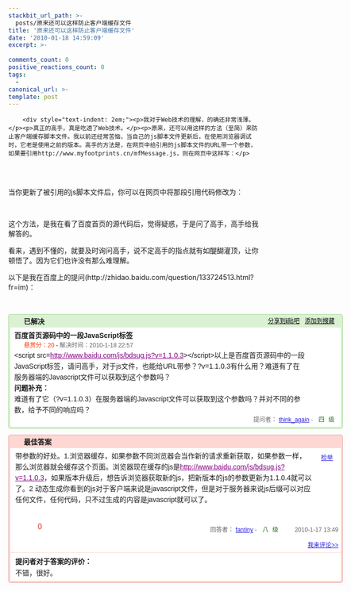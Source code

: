 ```yaml
---
stackbit_url_path: >-
  posts/原来还可以这样防止客户端缓存文件
title: '原来还可以这样防止客户端缓存文件'
date: '2010-01-18 14:59:09'
excerpt: >-
  
comments_count: 0
positive_reactions_count: 0
tags: 
  - 
canonical_url: >-
template: post
---
```


        <div style="text-indent: 2em;"><p>我对于Web技术的理解，的确还非常浅薄。</p><p>真正的高手，真是吃透了Web技术。</p><p>原来，还可以用这样的方法（至简）来防止客户端缓存脚本文件。我以前还经常苦恼，当自己的js脚本文件更新后，在使用浏览器调试时，它老是使用之前的版本。高手的方法是，在网页中给引用的js脚本文件的URL带一个参数，如果要引用http://www.myfootprints.cn/mfMessage.js，则在网页中这样写：</p>
<pre style="text-indent: 0;" class="brush: javascript"><script type="text/javascript" src="http://www.myfootprints.cn/mfMessage.js?v=1.2">
</script>
</pre>
<p>当你更新了被引用的js脚本文件后，你可以在网页中将那段引用代码修改为：</p>
<pre class="brush: javascript" style="text-indent: 0;"><script type="text/javascript" src="http://www.myfootprints.cn/mfMessage.js?v=1.3">
</script>
</pre>
<p>这个方法，是我在看了百度首页的源代码后，觉得疑惑，于是问了高手，高手给我解答的。</p><p>看来，遇到不懂的，就要及时询问高手，说不定高手的指点就有如醍醐灌顶，让你顿悟了。因为它们也许没有那么难理解。</p><p>以下是我在百度上的提问(http://zhidao.baidu.com/question/133724513.html?fr=im)：</p><p>&nbsp;</p><p><span class="Apple-style-span" style="font-family: Arial; line-height: 18px; "></span></p><div class="mb12 bai" style="line-height: 18px; font-size: 12px; font-family: Arial; width: 674px; position: relative; zoom: 1; margin-bottom: 12px; "><div class="rg_1" style="line-height: 18px; font-size: 0px; font-family: Arial; height: 1px; overflow-x: hidden; overflow-y: hidden; margin-top: 0px; margin-right: 3px; margin-bottom: 0px; margin-left: 3px; border-top-width: 0px; border-right-width: 0px; border-bottom-width: 0px; border-left-width: 0px; border-top-style: solid; border-right-style: solid; border-bottom-style: solid; border-left-style: solid; border-top-color: rgb(165, 218, 148); border-right-color: rgb(165, 218, 148); border-bottom-color: rgb(165, 218, 148); border-left-color: rgb(165, 218, 148); background-image: initial; background-attachment: initial; background-origin: initial; background-clip: initial; background-color: rgb(165, 218, 148); background-position: initial initial; background-repeat: initial initial; ">&nbsp;</div><div class="rg_2" style="line-height: 18px; font-size: 0px; font-family: Arial; height: 1px; overflow-x: hidden; overflow-y: hidden; margin-top: 0px; margin-right: 1px; margin-bottom: 0px; margin-left: 1px; border-top-width: 0px; border-right-width: 2px; border-bottom-width: 0px; border-left-width: 2px; border-top-style: solid; border-right-style: solid; border-bottom-style: solid; border-left-style: solid; border-top-color: rgb(165, 218, 148); border-right-color: rgb(165, 218, 148); border-bottom-color: rgb(165, 218, 148); border-left-color: rgb(165, 218, 148); background-image: initial; background-attachment: initial; background-origin: initial; background-clip: initial; background-color: rgb(219, 241, 212); background-position: initial initial; background-repeat: initial initial; ">&nbsp;</div><div class="rg_3" style="line-height: 18px; font-size: 0px; font-family: Arial; height: 1px; overflow-x: hidden; overflow-y: hidden; margin-top: 0px; margin-right: 1px; margin-bottom: 0px; margin-left: 1px; border-top-width: 0px; border-right-width: 1px; border-bottom-width: 0px; border-left-width: 1px; border-top-style: solid; border-right-style: solid; border-bottom-style: solid; border-left-style: solid; border-top-color: rgb(165, 218, 148); border-right-color: rgb(165, 218, 148); border-bottom-color: rgb(165, 218, 148); border-left-color: rgb(165, 218, 148); background-image: initial; background-attachment: initial; background-origin: initial; background-clip: initial; background-color: rgb(219, 241, 212); background-position: initial initial; background-repeat: initial initial; ">&nbsp;</div><div class="rg" style="line-height: 18px; font-size: 12px; font-family: Arial; border-left-width: 1px; border-left-style: solid; border-left-color: rgb(165, 218, 148); border-right-width: 1px; border-right-style: solid; border-right-color: rgb(165, 218, 148); zoom: 1; padding-bottom: 1px; background-image: initial; background-attachment: initial; background-origin: initial; background-clip: initial; background-color: rgb(219, 241, 212); background-position: initial initial; background-repeat: initial initial; "><div class="t1" id="question_status" style="line-height: 24px; font-size: 14px; font-family: Arial; padding-left: 10px; height: 24px; font-weight: bold; "><div style="line-height: 18px; font-size: 12px; font-family: Arial; width: 150px; float: right; font-weight: normal; "><a href="http://zhidao.baidu.com/question/133724513.html?fr=im#" target="_blank" id="shareItiebaHook" class="lbk" style="color: rgb(0, 0, 0); margin-right: 7px; ">分享到<b style="font-size: 14px; font-family: 宋体; ">i</b>贴吧</a>&nbsp;<a href="http://cang.baidu.com/do/add" onclick="window.open('http://cang.baidu.com/do/add?it='+encodeURIComponent(document.title)+'&amp;iu='+encodeURIComponent(location.href)+'&amp;tn=%E7%9F%A5%E9%81%93%E9%97%AE%E9%A2%98%2C&amp;fr=ik#nw=1','_s','scrollbars=no,width=600,height=450,right=75,top=20,status=no,resizable=yes'); return false;" target="_blank" class="lbk" style="color: rgb(0, 0, 0); line-height: 22px; ">添加到搜藏</a></div><div class="ico" style="line-height: 18px; font-size: 12px; font-family: Arial; margin-top: 4px; width: 20px; float: left; "><div class="iok" style="line-height: 18px; font-size: 12px; font-family: Arial; background-image: url(http://img.baidu.com/img/iknow/icons.gif); background-attachment: initial; background-origin: initial; background-clip: initial; background-color: transparent; width: 16px; height: 16px; margin-right: 2px; overflow-x: hidden; overflow-y: hidden; float: left; background-position: 0px -96px; background-repeat: no-repeat no-repeat; ">&nbsp;</div></div>已解决</div><div class="bc0" style="line-height: 18px; font-size: 12px; font-family: Arial; padding-top: 5px; padding-right: 5px; padding-bottom: 5px; padding-left: 8px; margin-top: 0px; margin-right: 3px; margin-bottom: 0px; margin-left: 3px; background-image: initial; background-attachment: initial; background-origin: initial; background-clip: initial; background-color: rgb(255, 255, 255); background-position: initial initial; background-repeat: initial initial; "><div class="p90" style="line-height: 18px; font-size: 12px; font-family: Arial; width: 587px; "><div class="f14 B wr" id="question_title" style="line-height: 22px; font-size: 14px; font-family: Arial; font-weight: bold; table-layout: fixed; word-wrap: break-word; "><cq>百度首页源码中的一段JavaScript标签</cq></div><div id="question_info" style="line-height: 18px; font-size: 12px; font-family: Arial; "><span class="red" style="color: rgb(255, 51, 0); "><img src="http://www.zizhujy.com/blog/image.axd?picture=image_367.png" width="16" height="16" align="absmiddle" alt="">&nbsp;悬赏分：20</span>&nbsp;-&nbsp;<span class="gray" style="color: rgb(102, 102, 102); ">解决时间：2010-1-18 22:57</span></div><div class="f14" id="question_content" style="line-height: 22px; font-size: 14px; font-family: Arial; "><cd><pre style="margin-top: 0px; margin-right: 0px; margin-bottom: 0px; margin-left: 0px; padding-top: 0px; padding-right: 0px; padding-bottom: 0px; padding-left: 0px; font-weight: normal; zoom: 1; white-space: pre-wrap; word-wrap: break-word; font-size: 14px; line-height: 22px; font-family: Arial; ">&lt;script src=<a href="http://www.baidu.com/js/bdsug.js?v=1.1.0.3" target="_blank" style="color: rgb(128, 0, 128); ">http://www.baidu.com/js/bdsug.js?v=1.1.0.3</a>&gt;&lt;/script&gt;以上是百度首页源码中的一段JavaScript标签，请问高手，对于js文件，也能给URL带参？?v=1.1.0.3有什么用？难道有了在服务器端的Javascript文件可以获取到这个参数吗？ </pre></cd></div><div id="question_sup" style="line-height: 18px; font-size: 12px; font-family: Arial; "><div id="suplycontent" class="f14" style="line-height: 22px; font-size: 14px; font-family: Arial; "><b>问题补充：</b><pre style="margin-top: 0px; margin-right: 0px; margin-bottom: 0px; margin-left: 0px; padding-top: 0px; padding-right: 0px; padding-bottom: 0px; padding-left: 0px; font-weight: normal; zoom: 1; white-space: pre-wrap; word-wrap: break-word; font-size: 14px; line-height: 22px; font-family: Arial; ">难道有了它（?v=1.1.0.3）在服务器端的Javascript文件可以获取到这个参数吗？并对不同的参数，给予不同的响应吗？</pre></div></div></div><div align="right" class="gray" id="question_author" style="line-height: 18px; font-size: 12px; font-family: Arial; color: rgb(102, 102, 102); ">提问者：&nbsp;<a href="http://passport.baidu.com/?business&amp;aid=6&amp;un=think%5Fagain#2" target="_blank" info="c98d7468696e6b5f616761696e3d03" user="think_again" style="color: rgb(38, 28, 220); ">think_again</a>&nbsp;-&nbsp;<a href="http://www.baidu.com/search/zhidao_help.html#如何选择头衔" target="_blank" class="gradeholder" style="color: rgb(37, 110, 22); text-decoration: none; cursor: pointer; "><span class="level4" title="助理" style="color: rgb(37, 110, 22); padding-top: 3px; padding-right: 0px; padding-bottom: 2px; padding-left: 8px; zoom: 1; font-family: 宋体; letter-spacing: 8px; background-image: url(http://img.baidu.com/img/iknow/grade.gif); background-attachment: initial; background-origin: initial; background-clip: initial; background-color: initial; background-position: 0px -161px; background-repeat: no-repeat no-repeat; ">四级</span></a></div></div></div><div class="rg_4" style="line-height: 18px; font-size: 0px; font-family: Arial; height: 1px; overflow-x: hidden; overflow-y: hidden; margin-top: 0px; margin-right: 1px; margin-bottom: 0px; margin-left: 1px; border-top-width: 0px; border-right-width: 1px; border-bottom-width: 0px; border-left-width: 1px; border-top-style: solid; border-right-style: solid; border-bottom-style: solid; border-left-style: solid; border-top-color: rgb(165, 218, 148); border-right-color: rgb(165, 218, 148); border-bottom-color: rgb(165, 218, 148); border-left-color: rgb(165, 218, 148); background-image: initial; background-attachment: initial; background-origin: initial; background-clip: initial; background-color: rgb(219, 241, 212); background-position: initial initial; background-repeat: initial initial; ">&nbsp;</div><div class="rg_5" style="line-height: 18px; font-size: 0px; font-family: Arial; height: 1px; overflow-x: hidden; overflow-y: hidden; margin-top: 0px; margin-right: 1px; margin-bottom: 0px; margin-left: 1px; border-top-width: 0px; border-right-width: 2px; border-bottom-width: 0px; border-left-width: 2px; border-top-style: solid; border-right-style: solid; border-bottom-style: solid; border-left-style: solid; border-top-color: rgb(165, 218, 148); border-right-color: rgb(165, 218, 148); border-bottom-color: rgb(165, 218, 148); border-left-color: rgb(165, 218, 148); background-image: initial; background-attachment: initial; background-origin: initial; background-clip: initial; background-color: rgb(219, 241, 212); background-position: initial initial; background-repeat: initial initial; ">&nbsp;</div><div class="rg_1" style="line-height: 18px; font-size: 0px; font-family: Arial; height: 1px; overflow-x: hidden; overflow-y: hidden; margin-top: 0px; margin-right: 3px; margin-bottom: 0px; margin-left: 3px; border-top-width: 0px; border-right-width: 0px; border-bottom-width: 0px; border-left-width: 0px; border-top-style: solid; border-right-style: solid; border-bottom-style: solid; border-left-style: solid; border-top-color: rgb(165, 218, 148); border-right-color: rgb(165, 218, 148); border-bottom-color: rgb(165, 218, 148); border-left-color: rgb(165, 218, 148); background-image: initial; background-attachment: initial; background-origin: initial; background-clip: initial; background-color: rgb(165, 218, 148); background-position: initial initial; background-repeat: initial initial; ">&nbsp;</div></div><div class="mb12 bai" style="line-height: 18px; font-size: 12px; font-family: Arial; width: 674px; position: relative; zoom: 1; margin-bottom: 12px; "><div class="rr_1" style="line-height: 18px; font-size: 0px; font-family: Arial; height: 1px; overflow-x: hidden; overflow-y: hidden; margin-top: 0px; margin-right: 3px; margin-bottom: 0px; margin-left: 3px; border-top-width: 0px; border-right-width: 0px; border-bottom-width: 0px; border-left-width: 0px; border-top-style: solid; border-right-style: solid; border-bottom-style: solid; border-left-style: solid; border-top-color: rgb(229, 173, 167); border-right-color: rgb(229, 173, 167); border-bottom-color: rgb(229, 173, 167); border-left-color: rgb(229, 173, 167); background-image: initial; background-attachment: initial; background-origin: initial; background-clip: initial; background-color: rgb(229, 173, 167); background-position: initial initial; background-repeat: initial initial; ">&nbsp;</div><div class="rr_2" style="line-height: 18px; font-size: 0px; font-family: Arial; height: 1px; overflow-x: hidden; overflow-y: hidden; margin-top: 0px; margin-right: 1px; margin-bottom: 0px; margin-left: 1px; border-top-width: 0px; border-right-width: 2px; border-bottom-width: 0px; border-left-width: 2px; border-top-style: solid; border-right-style: solid; border-bottom-style: solid; border-left-style: solid; border-top-color: rgb(229, 173, 167); border-right-color: rgb(229, 173, 167); border-bottom-color: rgb(229, 173, 167); border-left-color: rgb(229, 173, 167); background-image: initial; background-attachment: initial; background-origin: initial; background-clip: initial; background-color: rgb(254, 214, 210); background-position: initial initial; background-repeat: initial initial; ">&nbsp;</div><div class="rr_3" style="line-height: 18px; font-size: 0px; font-family: Arial; height: 1px; overflow-x: hidden; overflow-y: hidden; margin-top: 0px; margin-right: 1px; margin-bottom: 0px; margin-left: 1px; border-top-width: 0px; border-right-width: 1px; border-bottom-width: 0px; border-left-width: 1px; border-top-style: solid; border-right-style: solid; border-bottom-style: solid; border-left-style: solid; border-top-color: rgb(229, 173, 167); border-right-color: rgb(229, 173, 167); border-bottom-color: rgb(229, 173, 167); border-left-color: rgb(229, 173, 167); background-image: initial; background-attachment: initial; background-origin: initial; background-clip: initial; background-color: rgb(254, 214, 210); background-position: initial initial; background-repeat: initial initial; ">&nbsp;</div><div class="rr" style="line-height: 18px; font-size: 12px; font-family: Arial; border-left-width: 1px; border-left-style: solid; border-left-color: rgb(229, 173, 167); border-right-width: 1px; border-right-style: solid; border-right-color: rgb(229, 173, 167); zoom: 1; padding-bottom: 1px; background-image: initial; background-attachment: initial; background-origin: initial; background-clip: initial; background-color: rgb(254, 214, 210); background-position: initial initial; background-repeat: initial initial; "><div class="t1" style="line-height: 24px; font-size: 14px; font-family: Arial; padding-left: 10px; height: 24px; font-weight: bold; "><div class="ico" style="line-height: 18px; font-size: 12px; font-family: Arial; margin-top: 4px; width: 20px; float: left; "><div class="ibest" style="line-height: 18px; font-size: 12px; font-family: Arial; background-image: url(http://img.baidu.com/img/iknow/icons.gif); background-attachment: initial; background-origin: initial; background-clip: initial; background-color: transparent; width: 16px; height: 16px; margin-right: 2px; overflow-x: hidden; overflow-y: hidden; float: left; background-position: 0px -32px; background-repeat: no-repeat no-repeat; ">&nbsp;</div></div>最佳答案</div><div class="bc0" style="line-height: 18px; font-size: 12px; font-family: Arial; padding-top: 5px; padding-right: 0pt; padding-bottom: 5px; padding-left: 0pt; margin-top: 0px; margin-right: 3px; margin-bottom: 0px; margin-left: 3px; background-image: initial; background-attachment: initial; background-origin: initial; background-clip: initial; background-color: rgb(255, 255, 255); zoom: 1; background-position: initial initial; background-repeat: initial initial; "><div style="line-height: 18px; font-size: 12px; font-family: Arial; "><div class="accuse accuse2" style="line-height: 18px; font-size: 12px; font-family: Arial; width: 40px; height: 20px; float: right; position: relative; margin-top: 3px; margin-right: 5px; "><dl style="margin-top: 0px; margin-right: 0px; margin-bottom: 0px; margin-left: 0px; padding-top: 0px; padding-right: 0px; padding-bottom: 0px; padding-left: 0px; font-weight: normal; "><dt style="margin-top: 0px; margin-right: 0px; margin-bottom: 0px; margin-left: 0px; padding-top: 3px; padding-right: 0px; padding-bottom: 0px; padding-left: 0px; font-weight: normal; width: 40px; text-indent: 5px; background-image: initial; background-attachment: initial; background-origin: initial; background-clip: initial; background-color: rgb(255, 255, 255); background-position: initial initial; background-repeat: initial initial; "><a href="http://zhidao.baidu.com/question/133724513.html?fr=im#" onclick="checkLoginWA(IknowAccuse.init,this,[1,411569852]);return false;" style="color: rgb(38, 28, 220); ">检举</a></dt></dl></div><div class="f14 p90 pl10" id="best_answer_content" style="line-height: 22px; font-size: 14px; font-family: Arial; width: 599px; padding-left: 10px; "><ca><pre style="margin-top: 0px; margin-right: 0px; margin-bottom: 0px; margin-left: 0px; padding-top: 0px; padding-right: 0px; padding-bottom: 0px; padding-left: 0px; font-weight: normal; zoom: 1; white-space: pre-wrap; word-wrap: break-word; font-size: 14px; line-height: 22px; font-family: Arial; ">带参数的好处。1.浏览器缓存，如果参数不同浏览器会当作新的请求重新获取，如果参数一样，那么浏览器就会缓存这个页面。浏览器现在缓存的js是<a href="http://www.baidu.com/js/bdsug.js?v=1.1.0.3" target="_blank" style="color: rgb(128, 0, 128); ">http://www.baidu.com/js/bdsug.js?v=1.1.0.3</a>，如果版本升级后，想告诉浏览器获取新的js，把新版本的js的参数更新为1.1.0.4就可以了。2 动态生成你看到的js对于客户端来说是javascript文件，但是对于服务器来说js后缀可以对应任何文件，任何代码，只不过生成的内容是javascript就可以了。 </pre></ca></div><div align="right" class="gray" id="best_answer_info" style="line-height: 18px; font-size: 12px; font-family: Arial; color: rgb(102, 102, 102); margin-top: 25px; margin-right: 5px; margin-bottom: 8px; margin-left: 5px; "><div id="pingjia" class="pj" style="line-height: 18px; font-size: 12px; font-family: Arial; height: 39px; clear: both; float: left; "><div class="pj_div" title="回答很有帮助，谢谢!" style="line-height: 18px; font-size: 12px; font-family: Arial; color: rgb(0, 0, 0); float: left; background-image: url(http://img.baidu.com/img/iknow/pj_btn_new.gif); background-attachment: initial; background-origin: initial; background-clip: initial; background-color: initial; cursor: pointer; text-decoration: none; display: block; height: 39px; background-position: 100% 0%; background-repeat: no-repeat no-repeat; "><span style="width: 50px; height: 39px; display: block; float: left; background-image: url(http://img.baidu.com/img/iknow/pj_btn_new.gif); background-attachment: initial; background-origin: initial; background-clip: initial; background-color: initial; background-position: 0px 0%; background-repeat: no-repeat no-repeat; ">&nbsp;</span><b style="float: left; padding-top: 10px; padding-right: 30px; padding-bottom: 12px; padding-left: 0px; color: rgb(221, 115, 104); font-family: arial; font-weight: bold; font-size: 16px; ">0</b></div></div><p style="margin-top: 0px; margin-right: 0px; margin-bottom: 0px; margin-left: 0px; padding-top: 16px; padding-right: 0px; padding-bottom: 0px; padding-left: 0px; ">回答者：&nbsp;<a href="http://passport.baidu.com/?business&amp;aid=6&amp;un=fantiny#2" target="_blank" info="7bcb66616e74696e79bb00" user="fantiny" style="color: rgb(38, 28, 220); ">fantiny</a>&nbsp;-&nbsp;<a href="http://www.baidu.com/search/zhidao_help.html#如何选择头衔" target="_blank" class="gradeholder" style="color: rgb(37, 110, 22); text-decoration: none; cursor: pointer; "><span class="grade8 star5" title="中位魔导士 采纳率：43%" style="color: rgb(37, 110, 22); padding-top: 3px; padding-right: 15px; padding-bottom: 2px; padding-left: 8px; zoom: 1; font-family: 宋体; letter-spacing: 8px; background-image: url(http://img.baidu.com/img/iknow/grade.gif); background-attachment: initial; background-origin: initial; background-clip: initial; background-color: initial; background-position: 0px -115px; background-repeat: no-repeat no-repeat; ">八级</span></a><span id="im-user-7bcb66616e74696e79bb00" title="fantiny">&nbsp;&nbsp;<img onclick="startBaiduHi(&quot;message&quot;,&quot;think_again&quot;,&quot;fantiny&quot;,{clk:&quot;icon&quot;,src:&quot;zhidao&quot;,stat:&quot;normal&quot;});return false;" src="http://www.zizhujy.com/blog/image.axd?picture=image_368.png" style="cursor: pointer; vertical-align: -4px; " alt=""></span>&nbsp;<span class="answer_time">2010-1-17 13:49</span></p><div class="clear" style="line-height: 0; font-size: 0px; font-family: Arial; clear: both; visibility: hidden; ">&nbsp;</div></div><div style="line-height: 18px; font-size: 12px; font-family: Arial; text-align: right; margin-top: 5px; margin-right: 5px; margin-bottom: 5px; margin-left: 5px; "><a href="http://zhidao.baidu.com/remark/133724513.html" target="_blank" style="color: rgb(38, 28, 220); ">我来评论&gt;&gt;</a></div><div class="t2" style="line-height: 24px; font-size: 14px; font-family: Arial; padding-left: 10px; height: 24px; font-weight: bold; border-top-width: 1px; border-top-style: solid; border-top-color: rgb(254, 214, 210); padding-top: 6px; ">提问者对于答案的评价：</div><div class="p90 pl10 f14" id="best_answer_comment" style="line-height: 22px; font-size: 14px; font-family: Arial; width: 599px; padding-left: 10px; "><pre style="margin-top: 0px; margin-right: 0px; margin-bottom: 0px; margin-left: 0px; padding-top: 0px; padding-right: 0px; padding-bottom: 0px; padding-left: 0px; font-weight: normal; zoom: 1; white-space: pre-wrap; word-wrap: break-word; font-size: 14px; line-height: 22px; font-family: Arial; ">不错，很好。</pre></div></div></div></div><div class="rr_4" style="line-height: 18px; font-size: 0px; font-family: Arial; height: 1px; overflow-x: hidden; overflow-y: hidden; margin-top: 0px; margin-right: 1px; margin-bottom: 0px; margin-left: 1px; border-top-width: 0px; border-right-width: 1px; border-bottom-width: 0px; border-left-width: 1px; border-top-style: solid; border-right-style: solid; border-bottom-style: solid; border-left-style: solid; border-top-color: rgb(229, 173, 167); border-right-color: rgb(229, 173, 167); border-bottom-color: rgb(229, 173, 167); border-left-color: rgb(229, 173, 167); background-image: initial; background-attachment: initial; background-origin: initial; background-clip: initial; background-color: rgb(254, 214, 210); background-position: initial initial; background-repeat: initial initial; ">&nbsp;</div><div class="rr_5" style="line-height: 18px; font-size: 0px; font-family: Arial; height: 1px; overflow-x: hidden; overflow-y: hidden; margin-top: 0px; margin-right: 1px; margin-bottom: 0px; margin-left: 1px; border-top-width: 0px; border-right-width: 2px; border-bottom-width: 0px; border-left-width: 2px; border-top-style: solid; border-right-style: solid; border-bottom-style: solid; border-left-style: solid; border-top-color: rgb(229, 173, 167); border-right-color: rgb(229, 173, 167); border-bottom-color: rgb(229, 173, 167); border-left-color: rgb(229, 173, 167); background-image: initial; background-attachment: initial; background-origin: initial; background-clip: initial; background-color: rgb(254, 214, 210); background-position: initial initial; background-repeat: initial initial; ">&nbsp;</div><div class="rr_1" style="line-height: 18px; font-size: 0px; font-family: Arial; height: 1px; overflow-x: hidden; overflow-y: hidden; margin-top: 0px; margin-right: 3px; margin-bottom: 0px; margin-left: 3px; border-top-width: 0px; border-right-width: 0px; border-bottom-width: 0px; border-left-width: 0px; border-top-style: solid; border-right-style: solid; border-bottom-style: solid; border-left-style: solid; border-top-color: rgb(229, 173, 167); border-right-color: rgb(229, 173, 167); border-bottom-color: rgb(229, 173, 167); border-left-color: rgb(229, 173, 167); background-image: initial; background-attachment: initial; background-origin: initial; background-clip: initial; background-color: rgb(229, 173, 167); background-position: initial initial; background-repeat: initial initial; ">&nbsp;</div></div><a name="irelatelink"></a><div class="mb12 bai" style="line-height: 18px; font-size: 12px; font-family: Arial; width: 674px; position: relative; zoom: 1; margin-bottom: 12px; ">&nbsp;</div><p></p></div><p>&nbsp;</p>
      